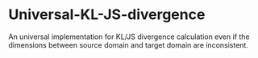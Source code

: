 # Universal-KL-JS-divergence
An universal implementation for KL/JS divergence calculation even if the dimensions between source domain and target domain are inconsistent.
